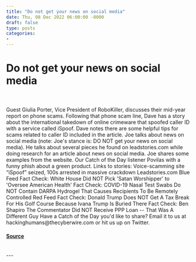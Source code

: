 ```yaml
---
title: "Do not get your news on social media"
date: Thu, 08 Dec 2022 06:00:00 -0000
draft: false
type: posts
categories: 
- 
---
```

# Do not get your news on social media

<br/>

<br/>
Guest Giulia Porter, Vice President of RoboKiller, discusses their mid-year report on phone scams. Following that phone scam line, Dave has a story about the international takedown of online crimeware that spoofed caller ID with a service called iSpoof. Dave notes there are some helpful tips for scams related to caller ID included in the article. Joe talks about news on social media (note: Joe's stance is: DO NOT get your news on social media). He talks about several pieces he found on leadstories.com while doing research for an article about news on social media. Joe shares some examples from the website. Our Catch of the Day listener Povilas with a funny phish about a green product. Links to stories: Voice-scamming site “iSpoof” seized, 100s arrested in massive crackdown Leadstories.com Blue Feed Fact Check: White House Did NOT Pick 'Satan Worshipper' to 'Oversee American Health' Fact Check: COVID-19 Nasal Test Swabs Do NOT Contain DARPA Hydrogel That Causes Recipients To Be Remotely Controlled Red Feed Fact Check: Donald Trump Does NOT Get A Tax Break For His Golf Course Because Ivana Trump Is Buried There Fact Check: Ben Shapiro The Commentator Did NOT Receive PPP Loan -- That Was A Different Guy Have a Catch of the Day you'd like to share? Email it to us at hackinghumans@thecyberwire.com or hit us up on Twitter.

#### [Source](https://thecyberwire.com/podcasts/hacking-humans/223/notes)

<br/>
---
